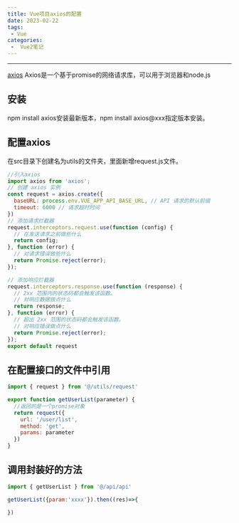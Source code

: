 ```yaml
---
title: Vue项目axios的配置
date: 2023-02-22
tags:
 - Vue
categories:
 -  Vue2笔记
---
```

---
[axios](https://www.axios-http.cn/) Axios是一个基于promise的网络请求库，可以用于浏览器和node.js

安装
---
npm install axios安装最新版本，npm install axios@xxx指定版本安装。

配置axios
---
在src目录下创建名为utils的文件夹，里面新增request.js文件。
```js
//引入axios
import axios from 'axios';
// 创建 axios 实例
const request = axios.create({
  baseURL: process.env.VUE_APP_API_BASE_URL, // API 请求的默认前缀
  timeout: 6000 // 请求超时时间
})
// 添加请求拦截器
request.interceptors.request.use(function (config) {
  // 在发送请求之前做些什么
  return config;
}, function (error) {
  // 对请求错误做些什么
  return Promise.reject(error);
});

// 添加响应拦截器
request.interceptors.response.use(function (response) {
  // 2xx 范围内的状态码都会触发该函数。
  // 对响应数据做点什么
  return response;
}, function (error) {
  // 超出 2xx 范围的状态码都会触发该函数。
  // 对响应错误做点什么
  return Promise.reject(error);
});
export default request
```
在配置接口的文件中引用
---
```js
import { request } from '@/utils/request'

export function getUserList(parameter) {
  //返回的是一个promise对象
  return request({
    url: '/user/list',
    method: 'get',
    params: parameter
  })
}
```
调用封装好的方法
---
```js
import { getUserList } from '@/api/api'

getUserList({param:'xxxx'}).then((res)=>{

})
```
